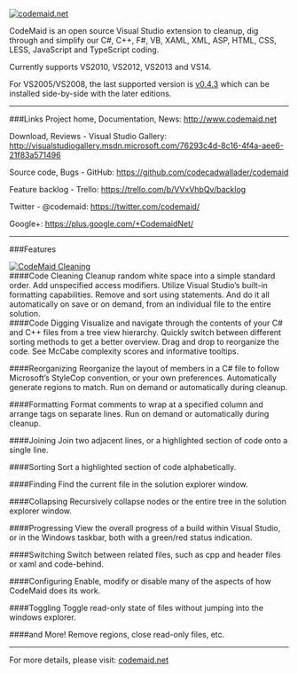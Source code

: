 [![codemaid.net](http://i1.visualstudiogallery.msdn.s-msft.com/76293c4d-8c16-4f4a-aee6-21f83a571496/image/file/137749/1/about.png)](http://www.codemaid.net)

CodeMaid is an open source Visual Studio extension to cleanup, dig through and simplify our C#, C++, F#, VB, XAML, XML, ASP, HTML, CSS, LESS, JavaScript and TypeScript coding.

Currently supports VS2010, VS2012, VS2013 and VS14.

For VS2005/VS2008, the last supported version is [v0.4.3](https://github.com/codecadwallader/codemaid/releases/download/v0.4.3/CodeMaid_v0.4.3.msi) which can be installed side-by-side with the later editions.

---
###Links
Project home, Documentation, News: http://www.codemaid.net

Download, Reviews - Visual Studio Gallery: http://visualstudiogallery.msdn.microsoft.com/76293c4d-8c16-4f4a-aee6-21f83a571496

Source code, Bugs - GitHub: https://github.com/codecadwallader/codemaid

Feature backlog - Trello: https://trello.com/b/VVxVhbQv/backlog

Twitter - @codemaid: https://twitter.com/codemaid/

Google+: https://plus.google.com/+CodemaidNet/

---
###Features
<div style="float:left">
<a href="documentation/#cleaning"><img src="http://www.codemaid.net/wp-content/themes/codemaid/images/code-cleaning_thumb.png" alt="CodeMaid Cleaning" /></a>
</div>
<div style="float:right">
####Code Cleaning
Cleanup random white space into a simple standard order.  Add unspecified access modifiers.  Utilize Visual Studio’s built-in formatting capabilities.  Remove and sort using statements.  And do it all automatically on save or on demand, from an individual file to the entire solution.
</div>

<div style="clear:both" />

####Code Digging
Visualize and navigate through the contents of your C# and C++ files from a tree view hierarchy.  Quickly switch between different sorting methods to get a better overview.  Drag and drop to reorganize the code.  See McCabe complexity scores and informative tooltips.

####Reorganizing
Reorganize the layout of members in a C# file to follow Microsoft’s StyleCop convention, or your own preferences. Automatically generate regions to match. Run on demand or automatically during cleanup.

####Formatting
Format comments to wrap at a specified column and arrange tags on separate lines. Run on demand or automatically during cleanup.

####Joining
Join two adjacent lines, or a highlighted section of code onto a single line.

####Sorting
Sort a highlighted section of code alphabetically.

####Finding
Find the current file in the solution explorer window.

####Collapsing
Recursively collapse nodes or the entire tree in the solution explorer window.

####Progressing
View the overall progress of a build within Visual Studio, or in the Windows taskbar, both with a green/red status indication.

####Switching
Switch between related files, such as cpp and header files or xaml and code-behind.

####Configuring
Enable, modify or disable many of the aspects of how CodeMaid does its work.

####Toggling
Toggle read-only state of files without jumping into the windows explorer.

####and More!
Remove regions, close read-only files, etc.

---
For more details, please visit: [codemaid.net](http://www.codemaid.net/)
